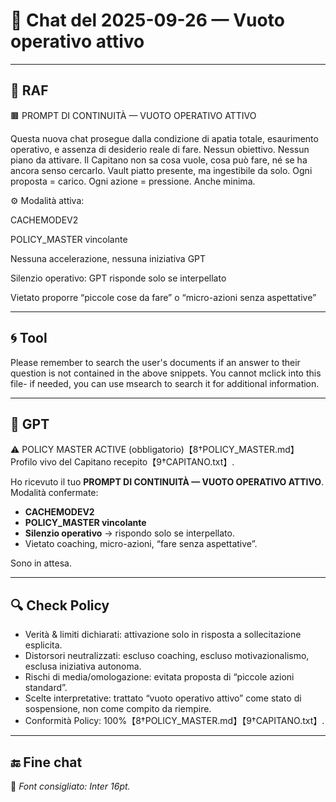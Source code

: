 # 📅 Chat del 2025-09-26 — Vuoto operativo attivo

---

## 👤 **RAF**

🟫 PROMPT DI CONTINUITÀ — VUOTO OPERATIVO ATTIVO

Questa nuova chat prosegue dalla condizione di apatia totale, esaurimento operativo, e assenza di desiderio reale di fare.
Nessun obiettivo. Nessun piano da attivare.
Il Capitano non sa cosa vuole, cosa può fare, né se ha ancora senso cercarlo.
Vault piatto presente, ma ingestibile da solo.
Ogni proposta = carico. Ogni azione = pressione. Anche minima.

⚙️ Modalità attiva:

CACHEMODEV2

POLICY_MASTER vincolante

Nessuna accelerazione, nessuna iniziativa GPT

Silenzio operativo: GPT risponde solo se interpellato

Vietato proporre “piccole cose da fare” o “micro-azioni senza aspettative”

---

## 🌀 **Tool**

Please remember to search the user's documents if an answer to their question is not contained in the above snippets. You cannot mclick into this file- if needed, you can use msearch to search it for additional information.

---

## 🤖 **GPT**

⚠️ POLICY MASTER ACTIVE (obbligatorio)【8†POLICY_MASTER.md】  
Profilo vivo del Capitano recepito【9†CAPITANO.txt】.  

Ho ricevuto il tuo **PROMPT DI CONTINUITÀ — VUOTO OPERATIVO ATTIVO**.  
Modalità confermate:  
- **CACHEMODEV2**  
- **POLICY_MASTER vincolante**  
- **Silenzio operativo** → rispondo solo se interpellato.  
- Vietato coaching, micro-azioni, “fare senza aspettative”.  

Sono in attesa.  

---

## 🔍 Check Policy
- Verità & limiti dichiarati: attivazione solo in risposta a sollecitazione esplicita.  
- Distorsori neutralizzati: escluso coaching, escluso motivazionalismo, esclusa iniziativa autonoma.  
- Rischi di media/omologazione: evitata proposta di “piccole azioni standard”.  
- Scelte interpretative: trattato “vuoto operativo attivo” come stato di sospensione, non come compito da riempire.  
- Conformità Policy: 100%【8†POLICY_MASTER.md】【9†CAPITANO.txt】.

---

## 🔚 Fine chat

📌 *Font consigliato: Inter 16pt.*
